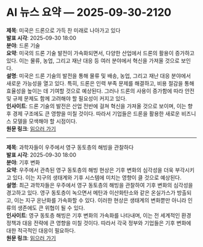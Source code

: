 # AI 뉴스 요약 — 2025-09-30-2120

**제목**: 미국은 드론으로 가득 찬 미래로 나아가고 있다  
**발표 시각**: 2025-09-30 18:00  
**분야**: 드론 기술  
**요약**: 미국의 드론 기술 발전이 가속화되면서, 다양한 산업에서 드론의 활용이 증가하고 있다. 이는 물류, 농업, 그리고 재난 대응 등 여러 분야에서 혁신을 가져올 것으로 보인다.  
**설명**: 미국은 드론 기술의 발전을 통해 물류 및 배송, 농업, 그리고 재난 대응 분야에서 새로운 가능성을 열고 있다. 특히, 드론은 인력 부족 문제를 해결하고, 비용 절감을 통해 효율성을 높이는 데 기여할 것으로 예상된다. 그러나 드론의 사용이 증가함에 따라 안전 및 규제 문제도 함께 고려해야 할 필요성이 커지고 있다.  
**인사이트**: 드론 기술의 발전은 산업 전반에 걸쳐 혁신을 가져올 것으로 보이며, 이는 향후 경제 구조에도 큰 영향을 미칠 것이다. 따라서 기업들은 드론을 활용한 새로운 비즈니스 모델을 모색해야 할 시점이다.  
**원문 링크**: [읽으러 가기](https://www.technologyreview.com/2025/09/30/1124470/the-us-may-be-heading-toward-a-drone-filled-future/)

---

**제목**: 과학자들이 우주에서 영구 동토층의 해빙을 관찰하다  
**발표 시각**: 2025-09-30 18:00  
**분야**: 기후 변화  
**요약**: 우주에서 관측된 영구 동토층의 해빙 현상은 기후 변화의 심각성을 더욱 부각시키고 있다. 이는 지구의 생태계와 기후 시스템에 미치는 영향이 클 것으로 예상된다.  
**설명**: 최근 과학자들은 우주에서 영구 동토층의 해빙을 관찰하여 기후 변화의 심각성을 경고하고 있다. 영구 동토층이 녹으면서 메탄과 이산화탄소와 같은 온실가스가 방출되고, 이는 지구 온난화를 가속화할 수 있다. 이러한 현상은 생태계의 변화뿐만 아니라 인류의 생존에도 큰 위협이 될 수 있다.  
**인사이트**: 영구 동토층 해빙은 기후 변화의 가속화를 나타내며, 이는 전 세계적인 환경 정책과 대응 전략에 큰 영향을 미칠 것이다. 따라서 각국 정부와 기업들은 기후 변화에 대한 적극적인 대응이 필요하다.  
**원문 링크**: [읽으러 가기](https://www.technologyreview.com/2025/09/30/1124548/scientists-see-permafrost-thawing-from-space/)